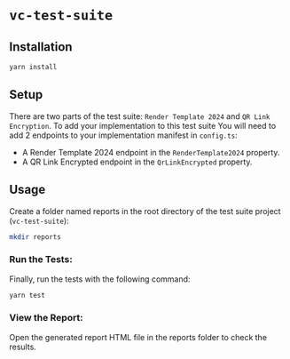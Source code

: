 # `vc-test-suite`

## Installation

```bash
yarn install
```

## Setup

There are two parts of the test suite: `Render Template 2024` and `QR Link Encryption`. To add your implementation to this test suite You will need to add 2 endpoints to your implementation manifest in `config.ts`:
- A Render Template 2024 endpoint in the `RenderTemplate2024` property.
- A QR Link Encrypted endpoint in the `QrLinkEncrypted` property.

## Usage

Create a folder named reports in the root directory of the test suite project (`vc-test-suite`):

```bash
mkdir reports
```

### Run the Tests:

Finally, run the tests with the following command:

```bash
yarn test
```

### View the Report:

Open the generated report HTML file in the reports folder to check the results.
